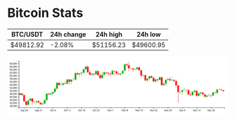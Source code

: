 # Bitcoin Stats

BTC/USDT|24h change|24h high|24h low|
|---|---|---|---|
|$49812.92|-2.08%|$51156.23|$49600.95|

<img src="./chart.svg">
